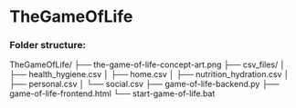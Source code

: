 # TheGameOfLife

### Folder structure:

TheGameOfLife/
├── the-game-of-life-concept-art.png
├── csv_files/
│   ├── health_hygiene.csv
│   ├── home.csv
│   ├── nutrition_hydration.csv
│   ├── personal.csv
│   └── social.csv
├── game-of-life-backend.py
├── game-of-life-frontend.html
└── start-game-of-life.bat
